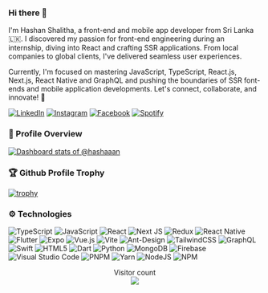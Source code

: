 ### Hi there 👋

I'm Hashan Shalitha, a front-end and mobile app developer from Sri Lanka 🇱🇰. I discovered my passion for front-end engineering during an internship, diving into React and crafting SSR applications. From local companies to global clients, I've delivered seamless user experiences.

Currently, I'm focused on mastering JavaScript, TypeScript, React.js, Next.js, React Native and GraphQL and pushing the boundaries of SSR font-ends and mobile application developments. Let's connect, collaborate, and innovate! 🚀

<!-- <a href="mailto:h.shalitha@outlook.com"><img src="https://img.shields.io/badge/Microsoft_Outlook-0078D4?style=for-the-badge&logo=microsoft-outlook&logoColor=white" height=30></a>
<a href="https://www.twitter.com/shalithadev"><img src="https://img.shields.io/badge/Twitter-1DA1F2?style=for-the-badge&logo=twitter&logoColor=white" height=30></a>
<a href="https://www.linkedin.com/in/hashanshalitha"><img src="https://img.shields.io/badge/LinkedIn-0077B5?style=for-the-badge&logo=linkedin&logoColor=white" height=30></a> -->

<a href="https://www.linkedin.com/in/hashanshalitha" target="_blank"><img src="https://img.shields.io/badge/LinkedIn-%230077B5.svg?&style=flat-square&logo=linkedin&logoColor=white" alt="LinkedIn"></a>
<a href="https://www.instagram.com/hashanshalitha.me" target="_blank"><img src="https://img.shields.io/badge/Instagram-%23E4405F.svg?&style=flat-square&logo=instagram&logoColor=white" alt="Instagram"></a>
<a href="https://www.facebook.com/hashanshalitha.me" target="_blank"><img src="https://img.shields.io/badge/Facebook-%231877F2.svg?&style=flat-square&logo=facebook&logoColor=white" alt="Facebook"></a>
<a href="https://open.spotify.com/user/31d2vtjpzvoaqasv7a6phkvvrrhq?si=c965aaa9d66c49fd&nd=1&dlsi=66d62e8eec1549b3" target="_blank"><img src="https://img.shields.io/badge/Spotify-%231ED760.svg?&style=flat-square&logo=spotify&logoColor=white" alt="Spotify"></a>

<!-- Status -->
### 📌 Profile Overview

[![Dashboard stats of @hashaaan](https://next.ossinsight.io/widgets/official/compose-user-dashboard-stats/thumbnail.png?user_id=22878500&image_size=auto&color_scheme=dark)](https://next.ossinsight.io/widgets/official/compose-user-dashboard-stats?user_id=22878500)

<!-- Status -->

<!-- #### Profile Views -->

<!-- <img src="https://komarev.com/ghpvc/?username=hashaaan&color=brightgreen" alt="watching_count" /> -->

<!-- ![GitHub stats](https://github-readme-stats.vercel.app/api?username=hashaaan&show_icons=true&theme=tokyonight) -->

### 🏆 Github Profile Trophy

[![trophy](https://github-profile-trophy.vercel.app/?username=hashaaan&theme=nord&margin-w=15&margin-h=15&&no-frame=true&row=1)](https://github.com/ryo-ma/github-profile-trophy)

### ⚙️ Technologies

![TypeScript](https://img.shields.io/badge/typescript-%23007ACC.svg?style=for-the-badge&logo=typescript&logoColor=white)
![JavaScript](https://img.shields.io/badge/javascript-%23323330.svg?style=for-the-badge&logo=javascript&logoColor=%23F7DF1E)
![React](https://img.shields.io/badge/react-%2320232a.svg?style=for-the-badge&logo=react&logoColor=%2361DAFB)
![Next JS](https://img.shields.io/badge/Next-black?style=for-the-badge&logo=next.js&logoColor=white)
![Redux](https://img.shields.io/badge/redux-%23593d88.svg?style=for-the-badge&logo=redux&logoColor=white)
![React Native](https://img.shields.io/badge/react_native-%2320232a.svg?style=for-the-badge&logo=react&logoColor=%2361DAFB)
![Flutter](https://img.shields.io/badge/Flutter-%2302569B.svg?style=for-the-badge&logo=Flutter&logoColor=white)
![Expo](https://img.shields.io/badge/expo-1C1E24?style=for-the-badge&logo=expo&logoColor=#D04A37)
![Vue.js](https://img.shields.io/badge/vuejs-%2335495e.svg?style=for-the-badge&logo=vuedotjs&logoColor=%234FC08D)
![Vite](https://img.shields.io/badge/vite-%23646CFF.svg?style=for-the-badge&logo=vite&logoColor=white)
![Ant-Design](https://img.shields.io/badge/-AntDesign-%230170FE?style=for-the-badge&logo=ant-design&logoColor=white)
![TailwindCSS](https://img.shields.io/badge/tailwindcss-%2338B2AC.svg?style=for-the-badge&logo=tailwind-css&logoColor=white)
![GraphQL](https://img.shields.io/badge/-GraphQL-E10098?style=for-the-badge&logo=graphql&logoColor=white)
![Swift](https://img.shields.io/badge/swift-F54A2A?style=for-the-badge&logo=swift&logoColor=white)
![HTML5](https://img.shields.io/badge/html5-%23E34F26.svg?style=for-the-badge&logo=html5&logoColor=white)
![Dart](https://img.shields.io/badge/dart-%230175C2.svg?style=for-the-badge&logo=dart&logoColor=white)
![Python](https://img.shields.io/badge/python-3670A0?style=for-the-badge&logo=python&logoColor=ffdd54)
![MongoDB](https://img.shields.io/badge/MongoDB-%234ea94b.svg?style=for-the-badge&logo=mongodb&logoColor=white)
![Firebase](https://img.shields.io/badge/firebase-%23039BE5.svg?style=for-the-badge&logo=firebase)
![Visual Studio Code](https://img.shields.io/badge/Visual%20Studio%20Code-0078d7.svg?style=for-the-badge&logo=visual-studio-code&logoColor=white)
![PNPM](https://img.shields.io/badge/pnpm-F69220?logo=pnpm&logoColor=fff)
![Yarn](https://img.shields.io/badge/yarn-232C8EBB?logo=yarn&logoColor=white)
![NodeJS](https://img.shields.io/badge/node.js-6DA55F?logo=node.js&logoColor=fff)
![NPM](https://img.shields.io/badge/npm-23CB3837?logo=npm&logoColor=fff)

<!-- <img src="https://widgetbite.com/stats/hashaaan" alt="watching_count" /> -->

<p align="center">
  Visitor count<br>
  <img src="https://profile-counter.glitch.me/_hashaaan/count.svg" />
</p>

<!-- - 😄 Pronouns: ... -->
<!-- - 💬 Ask me about ... -->
